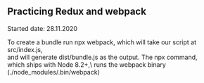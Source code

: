 
## Practicing Redux and webpack

Started date: 28.11.2020

To create a bundle run npx webpack, which will take our script at src/index.js,\
and will generate dist/bundle.js as the output. The npx command,\
which ships with Node 8.2+,\ runs the webpack binary (./node_modules/.bin/webpack)
